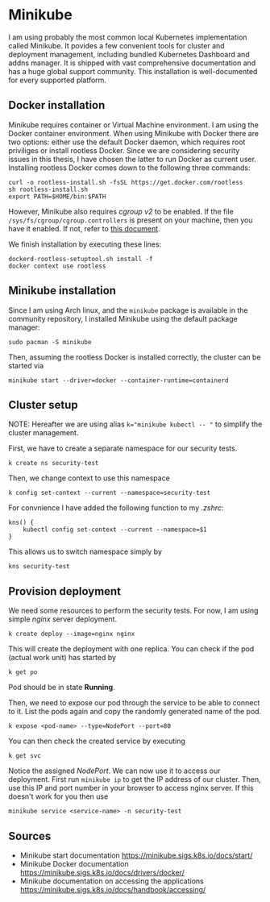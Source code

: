 # Minikube

I am using probably the most common local Kubernetes implementation called Minikube.
It povides a few convenient tools for cluster and deployment management, including bundled Kubernetes Dashboard
and addns manager.
It is shipped with vast comprehensive documentation and has a huge global support community.
This installation is well-documented for every supported platform.

## Docker installation

Minikube requires container or Virtual Machine environment. I am using the Docker container environment.
When using Minikube with Docker there are two options: either use the default Docker daemon, which requires root priviliges or install rootless Docker. Since we are considering security issues in this thesis, I have chosen the latter to run Docker as current user. Installing rootless Docker comes down to the following three commands:
```
curl -o rootless-install.sh -fsSL https://get.docker.com/rootless
sh rootless-install.sh
export PATH=$HOME/bin:$PATH
```

However, Minikube also requires *cgroup v2* to be enabled. If the file `/sys/fs/cgroup/cgroup.controllers` is present on your machine, then you have it enabled. If not, refer to [this document](https://rootlesscontaine.rs/getting-started/common/cgroup2/).

We finish installation by executing these lines:
```
dockerd-rootless-setuptool.sh install -f
docker context use rootless
```

## Minikube installation

Since I am using Arch linux, and the `minikube` package is available in the community repository, I installed Minikube using the default package manager:
```
sudo pacman -S minikube
```

Then, assuming the rootless Docker is installed correctly, the cluster can be started via
```
minikube start --driver=docker --container-runtime=containerd
```

## Cluster setup

NOTE: Hereafter we are using alias `k="minikube kubectl -- "` to simplify the cluster management.

First, we have to create a separate namespace for our security tests.
```
k create ns security-test
```

Then, we change context to use this namespace
```
k config set-context --current --namespace=security-test
```

For convnience I have added the following function to my *.zshrc*:
```
kns() {
    kubectl config set-context --current --namespace=$1
}
```
This allows us to switch namespace simply by
```
kns security-test
```

## Provision deployment

We need some resources to perform the security tests. For now, I am using simple *nginx* server deployment.
```
k create deploy --image=nginx nginx
```
This will create the deployment with one replica. You can check if the pod (actual work unit) has started by 
```
k get po
```
Pod should be in state **Running**.

Then, we need to expose our pod through the service to be able to connect to it. List the pods again and copy the randomly generated name of the pod.
```
k expose <pod-name> --type=NodePort --port=80
```
You can then check the created service by executing
```
k get svc
```
Notice the assigned *NodePort*. We can now use it to access our deployment. First run `minikube ip` to get the IP address of our cluster. Then, use this IP and port number in your browser to access nginx server. If this doesn't work for you then use
```
minikube service <service-name> -n security-test
```

## Sources
- Minikube start documentation https://minikube.sigs.k8s.io/docs/start/
- Minikube Docker documentation https://minikube.sigs.k8s.io/docs/drivers/docker/
- Minikube documentation on accessing the applications https://minikube.sigs.k8s.io/docs/handbook/accessing/